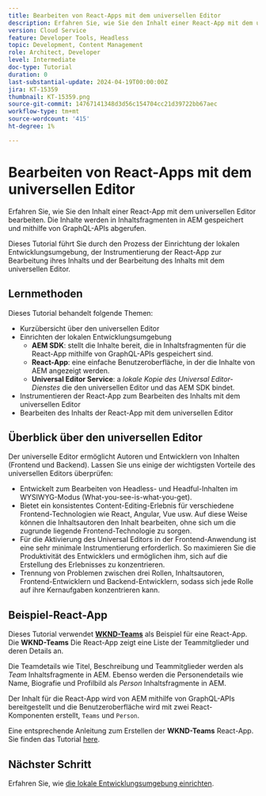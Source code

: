 ```yaml
---
title: Bearbeiten von React-Apps mit dem universellen Editor
description: Erfahren Sie, wie Sie den Inhalt einer React-App mit dem universellen Editor bearbeiten.
version: Cloud Service
feature: Developer Tools, Headless
topic: Development, Content Management
role: Architect, Developer
level: Intermediate
doc-type: Tutorial
duration: 0
last-substantial-update: 2024-04-19T00:00:00Z
jira: KT-15359
thumbnail: KT-15359.png
source-git-commit: 14767141348d3d56c154704cc21d39722bb67aec
workflow-type: tm+mt
source-wordcount: '415'
ht-degree: 1%

---
```



# Bearbeiten von React-Apps mit dem universellen Editor

Erfahren Sie, wie Sie den Inhalt einer React-App mit dem universellen Editor bearbeiten. Die Inhalte werden in Inhaltsfragmenten in AEM gespeichert und mithilfe von GraphQL-APIs abgerufen.

Dieses Tutorial führt Sie durch den Prozess der Einrichtung der lokalen Entwicklungsumgebung, der Instrumentierung der React-App zur Bearbeitung ihres Inhalts und der Bearbeitung des Inhalts mit dem universellen Editor.

## Lernmethoden

Dieses Tutorial behandelt folgende Themen:

- Kurzübersicht über den universellen Editor
- Einrichten der lokalen Entwicklungsumgebung
   - **AEM SDK**: stellt die Inhalte bereit, die in Inhaltsfragmenten für die React-App mithilfe von GraphQL-APIs gespeichert sind.
   - **React-App**: eine einfache Benutzeroberfläche, in der die Inhalte von AEM angezeigt werden.
   - **Universal Editor Service**: a _lokale Kopie des Universal Editor-Dienstes_ die den universellen Editor und das AEM SDK bindet.
- Instrumentieren der React-App zum Bearbeiten des Inhalts mit dem universellen Editor
- Bearbeiten des Inhalts der React-App mit dem universellen Editor


## Überblick über den universellen Editor

Der universelle Editor ermöglicht Autoren und Entwicklern von Inhalten (Frontend und Backend). Lassen Sie uns einige der wichtigsten Vorteile des universellen Editors überprüfen:

- Entwickelt zum Bearbeiten von Headless- und Headful-Inhalten im WYSIWYG-Modus (What-you-see-is-what-you-get).
- Bietet ein konsistentes Content-Editing-Erlebnis für verschiedene Frontend-Technologien wie React, Angular, Vue usw. Auf diese Weise können die Inhaltsautoren den Inhalt bearbeiten, ohne sich um die zugrunde liegende Frontend-Technologie zu sorgen.
- Für die Aktivierung des Universal Editors in der Frontend-Anwendung ist eine sehr minimale Instrumentierung erforderlich. So maximieren Sie die Produktivität des Entwicklers und ermöglichen ihm, sich auf die Erstellung des Erlebnisses zu konzentrieren.
- Trennung von Problemen zwischen drei Rollen, Inhaltsautoren, Frontend-Entwicklern und Backend-Entwicklern, sodass sich jede Rolle auf ihre Kernaufgaben konzentrieren kann.


## Beispiel-React-App

Dieses Tutorial verwendet [**WKND-Teams**](https://github.com/adobe/aem-guides-wknd-graphql/tree/main/basic-tutorial#react-app---basic-tutorial---teampersons) als Beispiel für eine React-App. Die **WKND-Teams** Die React-App zeigt eine Liste der Teammitglieder und deren Details an.

Die Teamdetails wie Titel, Beschreibung und Teammitglieder werden als _Team_ Inhaltsfragmente in AEM. Ebenso werden die Personendetails wie Name, Biografie und Profilbild als _Person_ Inhaltsfragmente in AEM.

Der Inhalt für die React-App wird von AEM mithilfe von GraphQL-APIs bereitgestellt und die Benutzeroberfläche wird mit zwei React-Komponenten erstellt, `Teams` und `Person`.

Eine entsprechende Anleitung zum Erstellen der **WKND-Teams** React-App. Sie finden das Tutorial [here](https://experienceleague.adobe.com/en/docs/experience-manager-learn/getting-started-with-aem-headless/graphql/multi-step/overview).

## Nächster Schritt

Erfahren Sie, wie [die lokale Entwicklungsumgebung einrichten](./local-development-setup.md).
